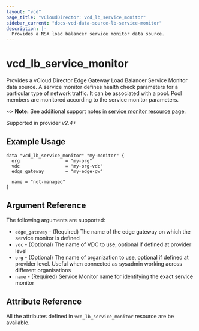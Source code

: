 ```yaml
---
layout: "vcd"
page_title: "vCloudDirector: vcd_lb_service_monitor"
sidebar_current: "docs-vcd-data-source-lb-service-monitor"
description: |-
  Provides a NSX load balancer service monitor data source.
---
```


# vcd\_lb\_service\_monitor

Provides a vCloud Director Edge Gateway Load Balancer Service Monitor data source. A service monitor 
defines health check parameters for a particular type of network traffic. It can be associated with
a pool. Pool members are monitored according to the service monitor parameters. 

~> **Note:** See additional support notes in [service monitor resource page](/docs/providers/vcd/r/lb_service_monitor.html).

Supported in provider *v2.4+*

## Example Usage

```hcl
data "vcd_lb_service_monitor" "my-monitor" {
  org                 = "my-org"
  vdc                 = "my-org-vdc"
  edge_gateway        = "my-edge-gw"

  name = "not-managed"
}
```

## Argument Reference

The following arguments are supported:

* `edge_gateway` - (Required) The name of the edge gateway on which the service monitor is defined
* `vdc` - (Optional) The name of VDC to use, optional if defined at provider level
* `org` - (Optional) The name of organization to use, optional if defined at provider level. Useful when connected as sysadmin working across different organisations
* `name` - (Required) Service Monitor name for identifying the exact service monitor

## Attribute Reference

All the attributes defined in `vcd_lb_service_monitor` resource are be available.
